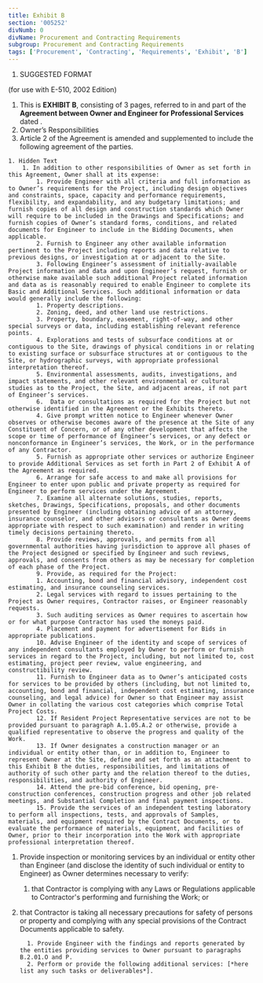```yaml
---
title: Exhibit B
section: '005252'
divNumb: 0
divName: Procurement and Contracting Requirements
subgroup: Procurement and Contracting Requirements
tags: ['Procurement', 'Contracting', 'Requirements', 'Exhibit', 'B']
---
```


   1. SUGGESTED FORMAT

(for use with E-510, 2002 Edition)
   1. This is **EXHIBIT B**, consisting of 3 pages, referred to in and part of the **Agreement between Owner and Engineer for Professional Services** dated .
   1. Owner’s Responsibilities
   1. Article 2 of the Agreement is amended and supplemented to include the following agreement of the parties.

	1. Hidden Text
		1. In addition to other responsibilities of Owner as set forth in this Agreement, Owner shall at its expense:
			1. Provide Engineer with all criteria and full information as to Owner’s requirements for the Project, including design objectives and constraints, space, capacity and performance requirements, flexibility, and expandability, and any budgetary limitations; and furnish copies of all design and construction standards which Owner will require to be included in the Drawings and Specifications; and furnish copies of Owner’s standard forms, conditions, and related documents for Engineer to include in the Bidding Documents, when applicable.
			2. Furnish to Engineer any other available information pertinent to the Project including reports and data relative to previous designs, or investigation at or adjacent to the Site.
			3. Following Engineer’s assessment of initially-available Project information and data and upon Engineer’s request, furnish or otherwise make available such additional Project related information and data as is reasonably required to enable Engineer to complete its Basic and Additional Services. Such additional information or data would generally include the following:
			1. Property descriptions.
			2. Zoning, deed, and other land use restrictions.
			3. Property, boundary, easement, right-of-way, and other special surveys or data, including establishing relevant reference points.
			4. Explorations and tests of subsurface conditions at or contiguous to the Site, drawings of physical conditions in or relating to existing surface or subsurface structures at or contiguous to the Site, or hydrographic surveys, with appropriate professional interpretation thereof.
			5. Environmental assessments, audits, investigations, and impact statements, and other relevant environmental or cultural studies as to the Project, the Site, and adjacent areas, if not part of Engineer’s services.
			6.  Data or consultations as required for the Project but not otherwise identified in the Agreement or the Exhibits thereto.
			4. Give prompt written notice to Engineer whenever Owner observes or otherwise becomes aware of the presence at the Site of any Constituent of Concern, or of any other development that affects the scope or time of performance of Engineer’s services, or any defect or nonconformance in Engineer’s services, the Work, or in the performance of any Contractor.
			5. Furnish as appropriate other services or authorize Engineer to provide Additional Services as set forth in Part 2 of Exhibit A of the Agreement as required.
			6. Arrange for safe access to and make all provisions for Engineer to enter upon public and private property as required for Engineer to perform services under the Agreement.
			7. Examine all alternate solutions, studies, reports, sketches, Drawings, Specifications, proposals, and other documents presented by Engineer (including obtaining advice of an attorney, insurance counselor, and other advisors or consultants as Owner deems appropriate with respect to such examination) and render in writing timely decisions pertaining thereto.
			8. Provide reviews, approvals, and permits from all governmental authorities having jurisdiction to approve all phases of the Project designed or specified by Engineer and such reviews, approvals, and consents from others as may be necessary for completion of each phase of the Project.
			9. Provide, as required for the Project:
			1. Accounting, bond and financial advisory, independent cost estimating, and insurance counseling services.
			2. Legal services with regard to issues pertaining to the Project as Owner requires, Contractor raises, or Engineer reasonably requests.
			3. Such auditing services as Owner requires to ascertain how or for what purpose Contractor has used the moneys paid.
			4. Placement and payment for advertisement for Bids in appropriate publications.
			10. Advise Engineer of the identity and scope of services of any independent consultants employed by Owner to perform or furnish services in regard to the Project, including, but not limited to, cost estimating, project peer review, value engineering, and constructibility review.
			11. Furnish to Engineer data as to Owner’s anticipated costs for services to be provided by others (including, but not limited to, accounting, bond and financial, independent cost estimating, insurance counseling, and legal advice) for Owner so that Engineer may assist Owner in collating the various cost categories which comprise Total Project Costs.
			12. If Resident Project Representative services are not to be provided pursuant to paragraph A.1.05.A.2 or otherwise, provide a qualified representative to observe the progress and quality of the Work.
			13. If Owner designates a construction manager or an individual or entity other than, or in addition to, Engineer to represent Owner at the Site, define and set forth as an attachment to this Exhibit B the duties, responsibilities, and limitations of authority of such other party and the relation thereof to the duties, responsibilities, and authority of Engineer.
			14. Attend the pre-bid conference, bid opening, pre-construction conferences, construction progress and other job related meetings, and Substantial Completion and final payment inspections.
			15. Provide the services of an independent testing laboratory to perform all inspections, tests, and approvals of Samples, materials, and equipment required by the Contract Documents, or to evaluate the performance of materials, equipment, and facilities of Owner, prior to their incorporation into the Work with appropriate professional interpretation thereof.
   1. Provide inspection or monitoring services by an individual or entity other than Engineer (and disclose the identity of such individual or entity to Engineer) as Owner determines necessary to verify:
      1. that Contractor is complying with any Laws or Regulations applicable to Contractor's performing and furnishing the Work; or
   1. that Contractor is taking all necessary precautions for safety of persons or property and complying with any special provisions of the Contract Documents applicable to safety.

			1. Provide Engineer with the findings and reports generated by the entities providing services to Owner pursuant to paragraphs B.2.01.O and P.
			2. Perform or provide the following additional services: [*here list any such tasks or deliverables*].

